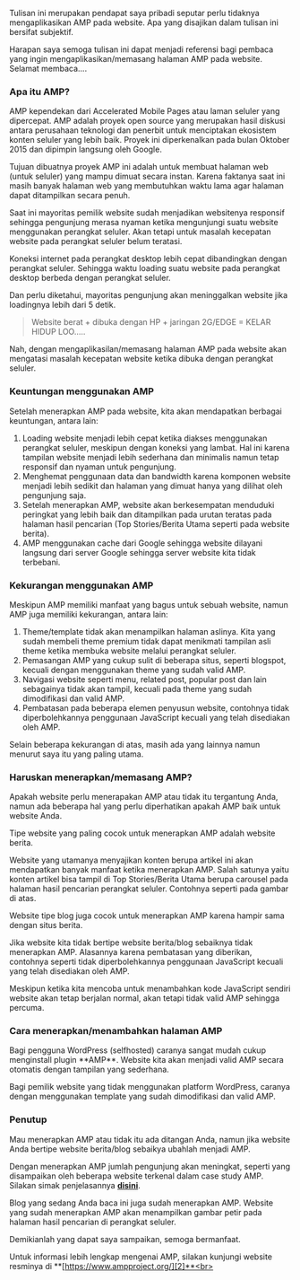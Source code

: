 <!--t Apakah Website Anda Perlu Memasang Halaman AMP? t-->
<!--d Apakah Google AMP bagus untuk website? Berikut adalah kondisi dimana suatu website layak untuk menerapkan AMP [Accelerated Mobile Pages]. d-->
<!--tag html,amp,blogging,google,website,javascript,html,google tag-->
<!--image https://masrud.com/content/images/20170505094647-amp.jpg image-->

Tulisan ini merupakan pendapat saya pribadi seputar perlu tidaknya mengaplikasikan AMP pada website. Apa yang disajikan dalam tulisan ini bersifat subjektif.

Harapan saya semoga tulisan ini dapat menjadi referensi bagi pembaca yang ingin mengaplikasikan/memasang halaman AMP pada website. Selamat membaca....

<h3>Apa itu AMP?</h3>
AMP  kependekan dari Accelerated Mobile Pages atau laman seluler yang dipercepat. AMP adalah proyek open source yang merupakan hasil diskusi antara perusahaan teknologi dan penerbit untuk menciptakan ekosistem konten seluler yang lebih baik. Proyek ini diperkenalkan pada bulan Oktober 2015 dan dipimpin langsung oleh Google.

Tujuan dibuatnya proyek AMP ini adalah untuk membuat halaman web (untuk seluler) yang mampu dimuat secara instan. Karena faktanya saat ini masih banyak halaman web yang membutuhkan waktu lama agar halaman dapat ditampilkan secara penuh.

<amp-img src="https://masrud.com/content/images/20170505093906-top%20stories.jpg" width="320" height="621" layout="fixed" alt="Top Stories"></amp-img>

Saat ini mayoritas pemilik website sudah menjadikan websitenya responsif sehingga pengunjung merasa nyaman ketika mengunjungi suatu website menggunakan perangkat seluler. Akan tetapi untuk masalah kecepatan website pada perangkat seluler belum teratasi.

Koneksi internet pada perangkat desktop lebih cepat dibandingkan dengan perangkat seluler. Sehingga waktu loading suatu website pada perangkat desktop berbeda dengan perangkat seluler. 

Dan perlu diketahui, mayoritas pengunjung akan meninggalkan website jika loadingnya lebih dari 5 detik.

> Website berat + dibuka dengan HP + jaringan
> 2G/EDGE = KELAR HIDUP LOO.....

Nah, dengan mengaplikasilan/memasang halaman AMP pada website akan mengatasi masalah kecepatan website ketika dibuka dengan perangkat seluler.

<h3>Keuntungan menggunakan AMP</h3>
Setelah menerapkan AMP pada website, kita akan mendapatkan  berbagai keuntungan, antara lain:

 1. Loading website menjadi lebih cepat ketika diakses menggunakan perangkat seluler, meskipun dengan koneksi yang lambat. Hal ini karena tampilan website menjadi lebih sederhana dan minimalis namun tetap responsif dan nyaman untuk pengunjung.
 2. Menghemat penggunaan data dan bandwidth karena komponen website menjadi lebih sedikit dan halaman yang dimuat hanya yang dilihat oleh pengunjung saja.
 3. Setelah menerapkan  AMP, website akan berkesempatan menduduki peringkat yang lebih baik dan ditampilkan pada urutan teratas pada halaman hasil pencarian (Top Stories/Berita Utama seperti pada website berita).
 4. AMP menggunakan cache dari Google sehingga website  dilayani langsung dari server Google sehingga server website kita tidak terbebani.

<h3>Kekurangan menggunakan AMP</h3>
Meskipun AMP memiliki manfaat yang bagus untuk sebuah website, namun AMP juga memiliki kekurangan, antara lain:

 1. Theme/template tidak akan menampilkan halaman aslinya. Kita yang sudah membeli theme premium tidak dapat menikmati tampilan asli theme ketika membuka website melalui perangkat seluler.
 2. Pemasangan AMP yang cukup sulit di beberapa situs, seperti blogspot, kecuali dengan menggunakan theme yang sudah valid AMP.
 3. Navigasi website seperti menu, related post, popular post dan lain sebagainya tidak akan tampil, kecuali pada theme yang sudah dimodifikasi dan valid AMP.
 4. Pembatasan pada beberapa elemen penyusun website, contohnya tidak diperbolehkannya penggunaan JavaScript kecuali yang telah disediakan oleh AMP.

Selain beberapa kekurangan di atas, masih ada yang lainnya namun menurut saya itu yang paling utama.

<h3>Haruskan menerapkan/memasang AMP?</h3>
Apakah website perlu menerapakan AMP atau tidak itu tergantung Anda, namun ada beberapa hal yang perlu diperhatikan apakah AMP baik untuk website Anda.

Tipe website yang paling cocok untuk menerapkan AMP adalah website berita. 

Website yang utamanya menyajikan konten berupa artikel ini akan mendapatkan banyak manfaat ketika menerapkan AMP. Salah satunya yaitu konten artikel bisa tampil di Top Stories/Berita Utama berupa carousel pada halaman hasil pencarian perangkat seluler. Contohnya seperti pada gambar di atas.

Website tipe blog juga cocok untuk menerapkan AMP karena hampir sama dengan situs berita. 

Jika website kita tidak bertipe website berita/blog sebaiknya tidak menerapkan AMP. Alasannya karena pembatasan yang diberikan, contohnya seperti tidak diperbolehkannya penggunaan JavaScript kecuali yang telah disediakan oleh AMP.

Meskipun ketika kita mencoba untuk menambahkan kode JavaScript sendiri website akan tetap berjalan normal, akan tetapi tidak valid AMP sehingga percuma.

<h3>Cara menerapkan/menambahkan halaman AMP</h3>
Bagi pengguna WordPress (selfhosted) caranya sangat mudah cukup menginstall plugin **AMP**. Website kita akan menjadi valid AMP secara otomatis dengan tampilan yang sederhana.

Bagi pemilik website yang tidak menggunakan platform WordPress, caranya dengan menggunakan template yang sudah dimodifikasi dan valid AMP.

<h3>Penutup</h3>
Mau menerapkan AMP atau tidak itu ada ditangan Anda, namun jika website Anda bertipe website berita/blog sebaikya ubahlah menjadi AMP. 

Dengan menerapkan AMP jumlah pengunjung akan meningkat, seperti yang disampaikan oleh beberapa website terkenal dalam case study AMP. Silakan simak penjelasannya **[disini][1]**.

Blog yang sedang Anda baca ini juga sudah menerapkan AMP. Website yang sudah menerapkan AMP akan menampilkan gambar petir pada halaman hasil pencarian di perangkat seluler.

<amp-img src="https://masrud.com/content/images/masrud-amp.jpg" width="320" height="569" layout="fixed" alt="Masrud.com"></amp-img>

Demikianlah yang dapat saya sampaikan, semoga bermanfaat. 

Untuk informasi lebih lengkap mengenai AMP, silakan kunjungi website resminya di **[https://www.ampproject.org/][2]**<br>


  [1]: https://www.ampproject.org/case-studies/
  [2]: https://www.ampproject.org